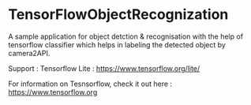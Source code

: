 # TensorFlowObjectRecognization

A sample application for object detction & recognisation with the help of tensorflow classifier which helps in labeling the detected object by camera2API.

Support :
Tensorflow Lite : https://www.tensorflow.org/lite/

For information on Tesnsorflow, check it out here :  https://www.tensorflow.org
